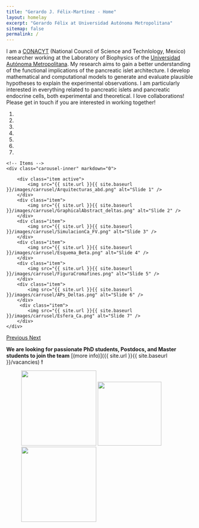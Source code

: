 ```yaml
---
title: "Gerardo J. Félix-Martínez - Home"
layout: homelay
excerpt: "Gerardo Félix at Universidad Autónoma Metropolitana"
sitemap: false
permalink: /
---
```


I am a [CONACYT](http://www.conacyt.mx) (National Council of Science and Technlology, Mexico) researcher working at the Laboratory of Biophysics of the [Universidad Autónoma Metropolitana](http://www.uam.mx). My research aims to gain a better understanding of the functional implications of the pancreatic islet architecture. I develop mathematical and computational models to generate and evaluate plausible hypotheses to explain the experimental observations. I am particularly interested in everything related to pancreatic islets and pancreatic endocrine cells, both experimental and theoretical. I love collaborations! Please get in touch if you are interested in working together!

<div markdown="0" id="carousel" class="carousel slide" data-ride="carousel" data-interval="5000" data-pause="hover" >
    <!-- Menu -->
    <ol class="carousel-indicators">
        <li data-target="#carousel" data-slide-to="0" class="active"></li>
        <li data-target="#carousel" data-slide-to="1"></li>
        <li data-target="#carousel" data-slide-to="2"></li>
        <li data-target="#carousel" data-slide-to="3"></li>
        <li data-target="#carousel" data-slide-to="4"></li>
        <li data-target="#carousel" data-slide-to="5"></li>
        <li data-target="#carousel" data-slide-to="6"></li>
    </ol>

    <!-- Items -->
    <div class="carousel-inner" markdown="0">

        <div class="item active">
            <img src="{{ site.url }}{{ site.baseurl }}/images/carrusel/Arquitecturas_abd.png" alt="Slide 1" />
        </div>
        <div class="item">
            <img src="{{ site.url }}{{ site.baseurl }}/images/carrusel/GraphicalAbstract_deltas.png" alt="Slide 2" />
        </div>
        <div class="item">
            <img src="{{ site.url }}{{ site.baseurl }}/images/carrusel/SimulacionCa_FV.png" alt="Slide 3" />
        </div>
        <div class="item">
            <img src="{{ site.url }}{{ site.baseurl }}/images/carrusel/Esquema_Beta.png" alt="Slide 4" />
        </div>
        <div class="item">
            <img src="{{ site.url }}{{ site.baseurl }}/images/carrusel/FiguraCromafines.png" alt="Slide 5" />
        </div>
        <div class="item">
            <img src="{{ site.url }}{{ site.baseurl }}/images/carrusel/APs_Deltas.png" alt="Slide 6" />
        </div>       
         <div class="item">
            <img src="{{ site.url }}{{ site.baseurl }}/images/carrusel/Esfera_Ca.png" alt="Slide 7" />
        </div>
    </div>
  <a class="left carousel-control" href="#carousel" role="button" data-slide="prev">
    <span class="glyphicon glyphicon-chevron-left" aria-hidden="true"></span>
    <span class="sr-only">Previous</span>
  </a>
  <a class="right carousel-control" href="#carousel" role="button" data-slide="next">
    <span class="glyphicon glyphicon-chevron-right" aria-hidden="true"></span>
    <span class="sr-only">Next</span>
  </a>
</div>


 **We are looking for passionate PhD students, Postdocs, and Master students to join the team** [(more info)]({{ site.url }}{{ site.baseurl }}/vacancies) **!**


<!--We are grateful for funding from Leiden University, [NWO](www.nwo.nl) ([Vidi talent scheme](http://www.nwo.nl/en/research-and-results/programmes/Talent+Scheme) and the [Frontiers in Nanoscience program](https://www.universiteitleiden.nl/en/research/research-projects/science/frontiers-of-nanoscience-nanofront)), and from an [ERC starting grant](https://erc.europa.eu/funding/starting-grants).-->

<figure class="fourth">
  <img src="{{ site.url }}{{ site.baseurl }}/images/logopic/logo_uami_md.png" style="width: 200px">
  <img src="{{ site.url }}{{ site.baseurl }}/images/logopic/logo_conacyt_md.png" style="width: 170px">
  <img src="{{ site.url }}{{ site.baseurl }}/images/logopic/logo_lab_md.png" style="width: 200px">
</figure>

